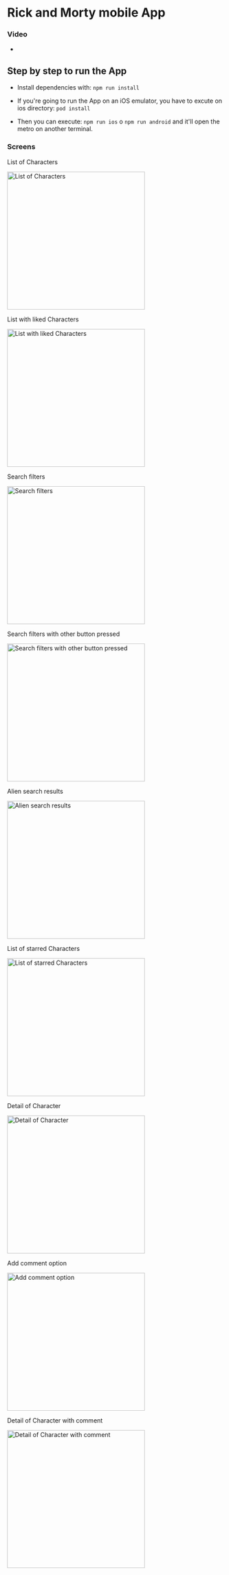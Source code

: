 # Rick and Morty mobile App

### Video

- 

## Step by step to run the App

- Install dependencies with:
```npm run install```

- If you're going to run the App on an iOS emulator, you have to excute on ios directory:
```pod install```

- Then you can execute:
```npm run ios``` o ```npm run android``` and it'll open the metro on another terminal.


### Screens

<p>List of Characters</p>
<img src="./results/list-of-characters.png" alt="List of Characters" width="320"/>

<p>List with liked Characters</p>
<img src="./results/list-with-like.png" alt="List with liked Characters" width="320"/>

<p>Search filters</p>
<img src="./results/search-filters.png" alt="Search filters" width="320"/>

<p>Search filters with other button pressed</p>
<img src="./results/search-filters-2.png" alt="Search filters with other button pressed" width="320"/>

<p>Alien search results</p>
<img src="./results/alien-search-result.png" alt="Alien search results" width="320"/>

<p>List of starred Characters</p>
<img src="./results/starred-characters.png" alt="List of starred Characters" width="320"/>

<p>Detail of Character</p>
<img src="./results/detail.png" alt="Detail of Character" width="320"/>

<p>Add comment option</p>
<img src="./results/add-comment-option.png" alt="Add comment option" width="320"/>

<p>Detail of Character with comment</p>
<img src="./results/detail-with-comment.png" alt="Detail of Character with comment" width="320"/>
